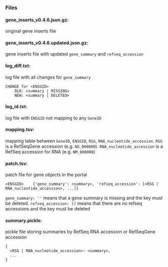 ### Files

#### gene_inserts_v0.4.6.json.gz:
original gene inserts file

#### gene_inserts_v0.4.6.updated.json.gz:
gene inserts file with updated `gene_summary` and `refseq_accession`

#### log_diff.txt:
log file with all changes for `gene_summary`

    CHANGE for <ENSGID>
        OLD: <summary | MISSING>
        NEW: <summary | DELETED>

#### log_id.txt:
log file with `ENSGID` not mapping to any `GeneID`

#### mapping.tsv:
mapping table between `GeneID`, `ENSGID`, `RSG`, `RNA_nucleotide_accession`.
`RSG` is a RefSeqGene accession (e.g. `NG_000000`).
`RNA_nucleotide_accession` is a RefSeq accession for RNA (e.g. `NM_000000`)

#### patch.tsv:
patch file for gene objects in the portal

    <ENSGID>    {'gene_summary': <summary>, 'refseq_accession': [<RSG | RNA_nucleotide_accession>, ...]}

`gene_summary: ''` means that a gene summary is missing and the key must be deleted.
`refseq_accession: []` means that there are no refseq accessions and the key must be deleted

#### summary.pickle:
pickle file storing summaries by RefSeq RNA accession or RefSeqGene accession

    {
      <RSG | RNA_nucleotide_accession>: <summary>,
      ...
    }
